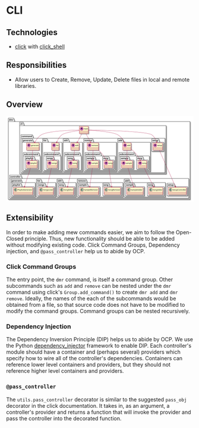# CLI

## Technologies

* [click](http://click.pocoo.org/6/) with [click_shell](https://github.com/clarkperkins/click-shell)

## Responsibilities

* Allow users to Create, Remove, Update, Delete files in local and remote libraries.

## Overview

![overview.svg](uml/images/overview.svg)

## Extensibility

In order to make adding mew commands easier, we aim to follow the Open-Closed principle. Thus, new functionality should be able to be added without modifying existing code. Click Command Groups, Dependency injection, and `@pass_controller` help us to abide by OCP.

### Click Command Groups

The entry point, the `dmr` command, is itself a command group. Other subcommands such as `add` and `remove` can be nested under the `dmr` command using click's `Group.add_command()` to create `dmr add` and `dmr remove`. Ideally, the names of the each of the subcommands would be obtained from a file, so that source code does not have to be modified to modify the command groups. Command groups can be nested recursively.

### Dependency Injection

The Dependency Inversion Principle (DIP) helps us to abide by OCP. We use the Python [dependency_injector](http://python-dependency-injector.ets-labs.org/index.html) framework to enable DIP. Each controller's module should have a container and (perhaps several) providers which specify how to wire all of the controller's dependencies. Containers can reference lower level containers and providers, but they should not reference higher level containers and providers.

### `@pass_controller`

The `utils.pass_controller` decorator is similar to the suggested `pass_obj` decorator in the click documentation. It takes in, as an argument, a controller's provider and returns a function that will invoke the provider and pass the controller into the decorated function.